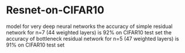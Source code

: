 # Resnet-on-CIFAR10
model for very deep neural networks
the accuracy of simple residual network for n=7 (44 weighted layers) is 92% on CIFAR10 test set
the accuracy of bottleneck residual network for n=5 (47 weighted layers) is 91% on CIFAR10 test set
